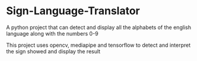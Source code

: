 # Sign-Language-Translator
A python project that can detect and display all the alphabets of the english language along with the numbers 0-9

This project uses opencv, mediapipe and tensorflow to detect and interpret the sign showed and display the result
